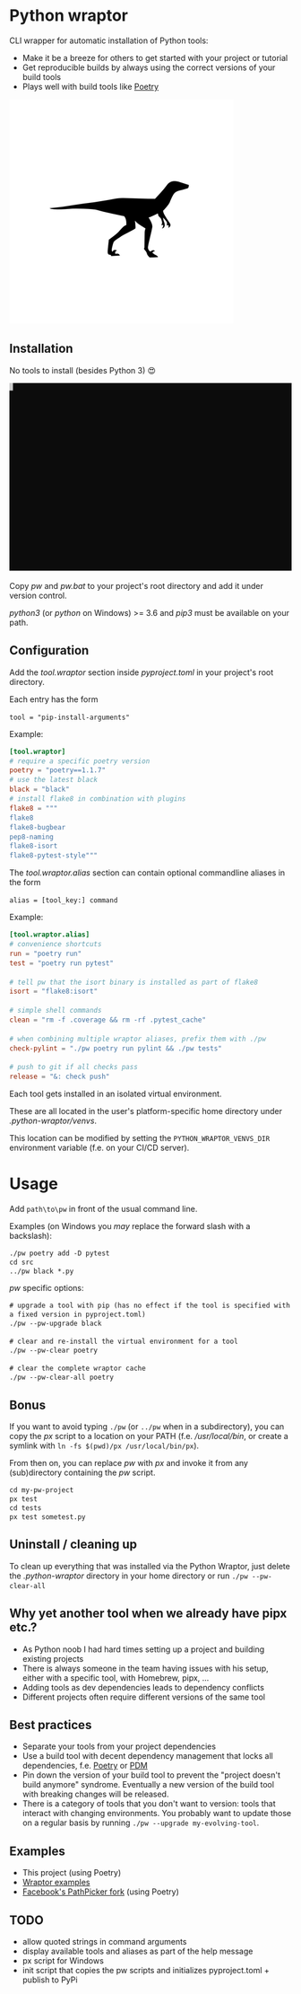 # Python wraptor

CLI wrapper for automatic installation of Python tools:
* Make it be a breeze for others to get started with your project or tutorial
* Get reproducible builds by always using the correct versions of your build tools
* Plays well with build tools like [Poetry](https://python-poetry.org/)

![velociraptor](docs/velociraptor.png)

## Installation
No tools to install (besides Python 3) 😍

![Cast](./docs/poetry-build-cast.svg)

Copy _pw_ and _pw.bat_ to your project's root directory and add it under version control.

_python3_ (or _python_ on Windows) >= 3.6 and _pip3_ must be available on your path.

## Configuration
Add the _tool.wraptor_ section inside _pyproject.toml_ in your project's root directory.

Each entry has the form

`tool = "pip-install-arguments"`

Example:
```toml
[tool.wraptor]
# require a specific poetry version
poetry = "poetry==1.1.7"
# use the latest black
black = "black"
# install flake8 in combination with plugins
flake8 = """
flake8
flake8-bugbear
pep8-naming
flake8-isort
flake8-pytest-style"""
```

The _tool.wraptor.alias_ section can contain optional commandline aliases in the form

`alias = [tool_key:] command`


Example:
```toml
[tool.wraptor.alias]
# convenience shortcuts
run = "poetry run"
test = "poetry run pytest"

# tell pw that the isort binary is installed as part of flake8
isort = "flake8:isort"

# simple shell commands
clean = "rm -f .coverage && rm -rf .pytest_cache"

# when combining multiple wraptor aliases, prefix them with ./pw
check-pylint = "./pw poetry run pylint && ./pw tests"

# push to git if all checks pass
release = "&: check push"
```

Each tool gets installed in an isolated virtual environment.

These are all located in the user's platform-specific home directory under _.python-wraptor/venvs_.

This location can be modified by setting the `PYTHON_WRAPTOR_VENVS_DIR` environment variable (f.e. on your CI/CD server).

# Usage
Add `path\to\pw` in front of the usual command line.

Examples (on Windows you _may_ replace the forward slash with a backslash):
```shell
./pw poetry add -D pytest
cd src
../pw black *.py
```

_pw_ specific options:
```shell
# upgrade a tool with pip (has no effect if the tool is specified with a fixed version in pyproject.toml)
./pw --pw-upgrade black

# clear and re-install the virtual environment for a tool
./pw --pw-clear poetry

# clear the complete wraptor cache
./pw --pw-clear-all poetry
```

## Bonus
If you want to avoid typing `./pw` (or `../pw` when in a subdirectory), you can copy the _px_ script to a
location on your PATH (f.e. _/usr/local/bin_, or create a symlink with `ln -fs $(pwd)/px /usr/local/bin/px`).

From then on, you can replace _pw_ with _px_ and invoke it from any (sub)directory containing the _pw_ script.
```shell
cd my-pw-project
px test
cd tests
px test sometest.py
```

## Uninstall / cleaning up
To clean up everything that was installed via the Python Wraptor, just delete the _.python-wraptor_ directory
in your home directory or run `./pw --pw-clear-all`

## Why yet another tool when we already have pipx etc.?
* As Python noob I had hard times setting up a project and building existing projects
* There is always someone in the team having issues with his setup, either with a specific tool, with Homebrew, pipx, ...
* Adding tools as dev dependencies leads to dependency conflicts
* Different projects often require different versions of the same tool

## Best practices
* Separate your tools from your project dependencies
* Use a build tool with decent dependency management that locks all dependencies,
  f.e. [Poetry](https://python-poetry.org/) or [PDM](https://pdm.fming.dev/)
* Pin down the version of your build tool to prevent the "project doesn't build anymore" syndrome.
 Eventually a new version of the build tool with breaking changes will be released.
* There is a category of tools that you don't want to version: tools that interact with changing environments.
  You probably want to update those on a regular basis by running `./pw --upgrade my-evolving-tool`.

## Examples
* This project (using Poetry)
* [Wraptor examples](https://github.com/houbie/wrapped-pi)
* [Facebook's PathPicker fork](https://github.com/houbie/PathPicker) (using Poetry)

## TODO
* allow quoted strings in command arguments
* display available tools and aliases as part of the help message
* px script for Windows
* init script that copies the pw scripts and initializes pyproject.toml + publish to PyPi
